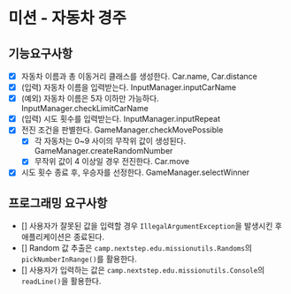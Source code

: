 # 미션 - 자동차 경주

## 기능요구사항
- [x] 자동차 이름과 총 이동거리 클래스를 생성한다. Car.name, Car.distance
- [x] (입력) 자동차 이름을 입력받는다. InputManager.inputCarName
- [x] (예외) 자동차 이름은 5자 이하만 가능하다. InputManager.checkLimitCarName
- [x] (입력) 시도 횟수를 입력받는다.  InputManager.inputRepeat
- [x] 전진 조건을 판별한다. GameManager.checkMovePossible
    - [x] 각 자동차는 0~9 사이의 무작위 값이 생성된다. GameManager.createRandomNumber
    - [x] 무작위 값이 4 이상일 경우 전진한다. Car.move
- [x] 시도 횟수 종료 후, 우승자를 선정한다. GameManager.selectWinner

## 프로그래밍 요구사항
- [] 사용자가 잘못된 값을 입력할 경우 `IllegalArgumentException`을 발생시킨 후 애플리케이션은 종료된다.
- [] Random 값 추출은 `camp.nextstep.edu.missionutils.Randoms`의 `pickNumberInRange()`를 활용한다.
- [] 사용자가 입력하는 값은 `camp.nextstep.edu.missionutils.Console`의 `readLine()`을 활용한다.
